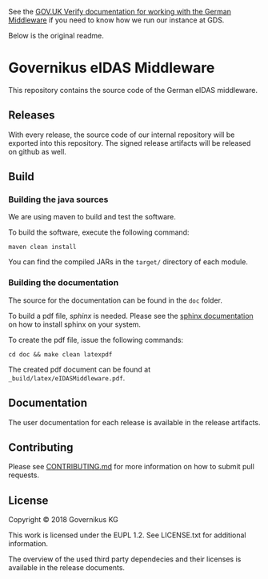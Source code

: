 See the [GOV.UK Verify documentation for working with the German Middleware](https://verify-team-manual.cloudapps.digital/german-middleware/#german-middleware) if you need to know how we run our instance at GDS.

Below is the original readme.

# Governikus eIDAS Middleware

This repository contains the source code of the German eIDAS middleware.

## Releases
With every release, the source code of our internal repository will be exported into this repository. 
The signed release artifacts will be released on github as well.

## Build
### Building the java sources
We are using maven to build and test the software.

To build the software, execute the following command:
```
maven clean install
```
You can find the compiled JARs in the `target/` directory of each module.

### Building the documentation
The source for the documentation can be found in the `doc` folder.

To build a pdf file, _sphinx_ is needed. Please see the [sphinx documentation](http://www.sphinx-doc.org/en/master/usage/installation.html)
on how to install sphinx on your system. 

To create the pdf file, issue the following commands:

```
cd doc && make clean latexpdf
```

The created pdf document can be found at `_build/latex/eIDASMiddleware.pdf`.

## Documentation
The user documentation for each release is available in the release artifacts.

## Contributing
Please see [CONTRIBUTING.md](CONTRIBUTING.md) for more information on how to submit pull requests.

## License
Copyright &copy; 2018 Governikus KG
 
This work is licensed under the EUPL 1.2. See LICENSE.txt for additional information.

The overview of the used third party dependecies and their licenses is available in the release documents.
 
